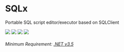 # SQLx
Portable SQL script editor/executor based on SQLClient

<a href="https://github.com/Laicure/SQLx/releases/latest"><img src="https://img.shields.io/github/downloads/Laicure/SQLx/total.svg?style=plastic"></img></a>
<a href="https://github.com/Laicure/SQLx/commits/master"><img src="https://img.shields.io/github/last-commit/Laicure/SQLx.svg?style=plastic"></img></a>
<a href="https://github.com/Laicure/SQLx"><img src="https://img.shields.io/github/repo-size/Laicure/SQLx.svg?style=plastic"></img></a>
<a href="https://github.com/Laicure/SQLx/blob/master/LICENSE"><img src="https://img.shields.io/github/license/laicure/SQLx.svg?style=plastic"></img></a>

###### Minimum Requirement: [.NET v3.5](https://www.microsoft.com/en/download/details.aspx?id=21)
